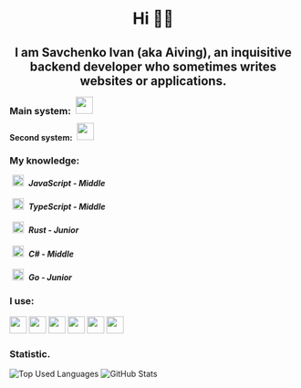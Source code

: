 <h1 align="center">Hi 👋🏻</h1>
<h2 align="center">I am Savchenko Ivan (aka Aiving), an inquisitive backend developer who sometimes writes websites or applications.</h1>

### Main system: <img src="https://cdn.jsdelivr.net/gh/devicons/devicon/icons/windows8/windows8-original.svg" height="30" style="margin:-7.5px 5px;" /> 
#### Second system: <img src="https://cdn.jsdelivr.net/gh/devicons/devicon/icons/linux/linux-original.svg" height="30" style="margin:-7.5px 5px;" /> 

### My knowledge:
##### <img src="https://cdn.jsdelivr.net/gh/devicons/devicon/icons/javascript/javascript-original.svg" height="20" style="margin:-5px 5px;" /> JavaScript - Middle<br />
##### <img src="https://cdn.jsdelivr.net/gh/devicons/devicon/icons/typescript/typescript-original.svg" height="20" style="margin:-5px 5px;" /> TypeScript - Middle<br />
##### <img src="https://cdn.jsdelivr.net/gh/devicons/devicon/icons/rust/rust-plain.svg" height="20" style="margin:-5px 5px;" /> Rust - Junior<br />
##### <img src="https://cdn.jsdelivr.net/gh/devicons/devicon/icons/csharp/csharp-original.svg" height="20" style="margin:-5px 5px;" /> C# - Middle<br />
##### <img src="https://cdn.jsdelivr.net/gh/devicons/devicon/icons/go/go-original.svg" height="20" style="margin:-5px 5px;" /> Go - Junior

### I use:
<img src="https://cdn.jsdelivr.net/gh/devicons/devicon/icons/visualstudio/visualstudio-plain.svg" height="30" /> <img src="https://cdn.jsdelivr.net/gh/devicons/devicon/icons/vscode/vscode-original.svg" height="30" /> <img src="https://cdn.jsdelivr.net/gh/devicons/devicon/icons/nodejs/nodejs-original.svg" height="30" /> <img src="https://cdn.jsdelivr.net/gh/devicons/devicon/icons/yarn/yarn-original.svg" height="30" /> <img src="https://cdn.jsdelivr.net/gh/devicons/devicon/icons/react/react-original.svg" height="30" /> <img src="https://cdn.jsdelivr.net/gh/devicons/devicon/icons/materialui/materialui-original.svg" height="30" />

### Statistic.
![Top Used Languages](https://github-readme-stats.vercel.app/api/top-langs/?username=Aiving&theme=github_dark)
![GitHub Stats](https://github-readme-stats.vercel.app/api?username=Aivimg&show_icons=true&theme=github_dark)
